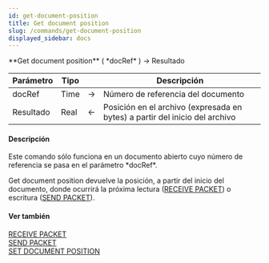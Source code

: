 ```yaml
---
id: get-document-position
title: Get document position
slug: /commands/get-document-position
displayed_sidebar: docs
---
```


<!--REF #_command_.Get document position.Syntax-->**Get document position** ( *docRef* ) -> Resultado<!-- END REF-->
<!--REF #_command_.Get document position.Params-->
| Parámetro | Tipo |  | Descripción |
| --- | --- | --- | --- |
| docRef | Time | &#8594;  | Número de referencia del documento |
| Resultado | Real | &#8592; | Posición en el archivo (expresada en bytes) a partir del inicio del archivo |

<!-- END REF-->

#### Descripción 

<!--REF #_command_.Get document position.Summary-->Este comando sólo funciona en un documento abierto cuyo número de referencia se pasa en el parámetro *docRef*.<!-- END REF--> 

Get document position devuelve la posición, a partir del inicio del documento, donde ocurrirá la próxima lectura ([RECEIVE PACKET](receive-packet.md "RECEIVE PACKET")) o escritura ([SEND PACKET](send-packet.md "SEND PACKET")).

#### Ver también 

[RECEIVE PACKET](receive-packet.md)  
[SEND PACKET](send-packet.md)  
[SET DOCUMENT POSITION](set-document-position.md)  